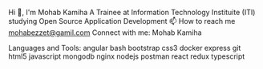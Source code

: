 Hi 👋, I'm Mohab Kamiha
A Trainee at Information Technology Instituite (ITI) studying Open Source Application Development
📫 How to reach me mohabezzet@gamil.com
Connect with me:
Mohab Kamiha

Languages and Tools:
angular  bash bootstrap  css3  docker express  git  html5  javascript   mongodb  nginx nodejs  postman  react  redux  typescript 

